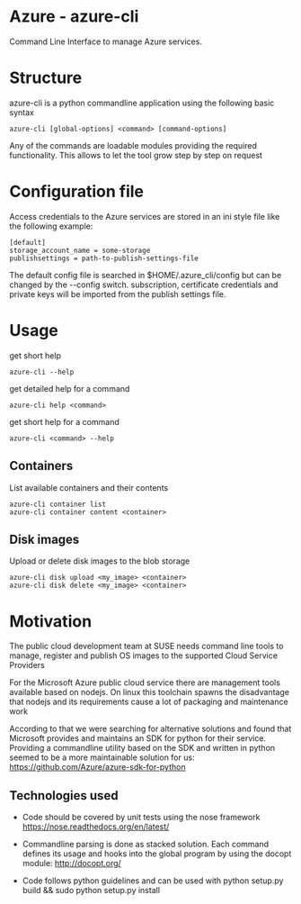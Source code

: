 # Azure - azure-cli

Command Line Interface to manage Azure services.

# Structure

azure-cli is a python commandline application using the following basic syntax

```
azure-cli [global-options] <command> [command-options]
```

Any of the commands are loadable modules providing the required
functionality. This allows to let the tool grow step by step
on request

# Configuration file

Access credentials to the Azure services are stored in an ini style file
like the following example:

```
[default]
storage_account_name = some-storage
publishsettings = path-to-publish-settings-file
```

The default config file is searched in $HOME/.azure\_cli/config but can
be changed by the --config switch. subscription, certificate credentials
and private keys will be imported from the publish settings file.

# Usage

get short help

```
azure-cli --help
```

get detailed help for a command

```
azure-cli help <command>
```

get short help for a command

```
azure-cli <command> --help
```

## Containers

List available containers and their contents

```
azure-cli container list
azure-cli container content <container>
```

## Disk images

Upload or delete disk images to the blob storage

```
azure-cli disk upload <my_image> <container>
azure-cli disk delete <my_image> <container>
```
# Motivation

The public cloud development team at SUSE needs command line
tools to manage, register and publish OS images to the supported
Cloud Service Providers

For the Microsoft Azure public cloud service there are management
tools available based on nodejs. On linux this toolchain spawns the
disadvantage that nodejs and its requirements cause a lot of
packaging and maintenance work

According to that we were searching for alternative solutions and
found that Microsoft provides and maintains an SDK for python for
their service. Providing a commandline utility based on the SDK
and written in python seemed to be a more maintainable solution
for us: https://github.com/Azure/azure-sdk-for-python

## Technologies used

* Code should be covered by unit tests using the nose framework
  https://nose.readthedocs.org/en/latest/

* Commandline parsing is done as stacked solution. Each command
  defines its usage and hooks into the global program by using the
  docopt module: http://docopt.org/

* Code follows python guidelines and can be used with
  python setup.py build && sudo python setup.py install



